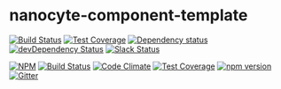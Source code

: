 # nanocyte-component-template

[![Build Status](https://travis-ci.org/octoblu/nanocyte-component-template.svg?branch=master)](https://travis-ci.org/octoblu/nanocyte-component-template)
[![Test Coverage](https://codecov.io/gh/octoblu/nanocyte-component-template/branch/master/graph/badge.svg)](https://codecov.io/gh/octoblu/nanocyte-component-template)
[![Dependency status](http://img.shields.io/david/octoblu/nanocyte-component-template.svg?style=flat)](https://david-dm.org/octoblu/nanocyte-component-template)
[![devDependency Status](http://img.shields.io/david/dev/octoblu/nanocyte-component-template.svg?style=flat)](https://david-dm.org/octoblu/nanocyte-component-template#info=devDependencies)
[![Slack Status](http://community-slack.octoblu.com/badge.svg)](http://community-slack.octoblu.com)

[![NPM](https://nodei.co/npm/nanocyte-component-template.svg?style=flat)](https://npmjs.org/package/nanocyte-component-template)
[![Build Status](https://travis-ci.org/octoblu/nanocyte-component-template.svg?branch=master)](https://travis-ci.org/octoblu/nanocyte-component-template)
[![Code Climate](https://codeclimate.com/github/octoblu/nanocyte-component-template/badges/gpa.svg)](https://codeclimate.com/github/octoblu/nanocyte-component-template)
[![Test Coverage](https://codeclimate.com/github/octoblu/nanocyte-component-template/badges/coverage.svg)](https://codeclimate.com/github/octoblu/nanocyte-component-template)
[![npm version](https://badge.fury.io/js/nanocyte-component-template.svg)](http://badge.fury.io/js/nanocyte-component-template)
[![Gitter](https://badges.gitter.im/octoblu/help.svg)](https://gitter.im/octoblu/help)
